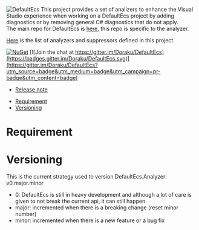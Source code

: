 ![DefaultEcs](https://github.com/Doraku/DefaultEcs/blob/master/image/DefaultEcsLogo.png)
This project provides a set of analizers to enhance the Visual Studio experience when working on a DefaultEcs project by adding diagnostics or by removing general C# diagnostics that do not apply.  
The main repo for DefaultEcs is [here](https://github.com/Doraku/DefaultEcs/), this repo is specific to the analyzer.

[Here](https://github.com/Doraku/DefaultEcs.Analyzer/blob/master/documentation/index.md) is the list of analyzers and suppressors defined in this project.

[![NuGet](https://buildstats.info/nuget/DefaultEcs.Analyzer)](https://www.nuget.org/packages/DefaultEcs.Analyzer)
[![Join the chat at https://gitter.im/Doraku/DefaultEcs](https://badges.gitter.im/Doraku/DefaultEcs.svg)](https://gitter.im/Doraku/DefaultEcs?utm_source=badge&utm_medium=badge&utm_campaign=pr-badge&utm_content=badge)

- [Release note](./documentation/RELEASENOTE.md 'Release note')
<a/>

- [Requirement](#Requirement)
- [Versioning](#Versioning)

<a name='Requirement'></a>
# Requirement

<a name='Versioning'></a>
# Versioning
This is the current strategy used to version DefaultEcs.Analyzer: v0.major.minor
- 0: DefaultEcs is still in heavy development and although a lot of care is given to not break the current api, it can still happen
- major: incremented when there is a breaking change (reset minor number)
- minor: incremented when there is a new feature or a bug fix
